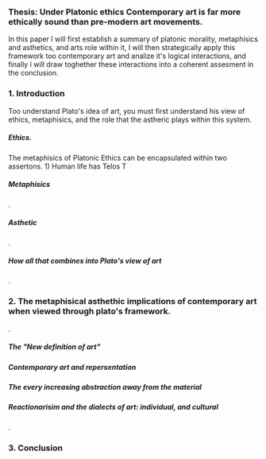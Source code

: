 ### Thesis: Under Platonic ethics Contemporary art is far more ethically sound than pre-modern art movements.

In this paper I will first establish a summary of platonic morality, metaphisics and asthetics, and arts role within it, I will then strategically apply this framework too contemporary art and analize it's logical interactions, and finally I will draw toghether these interactions into a coherent assesment in the conclusion.

### 1. Introduction
Too understand Plato's idea of art, you must first understand his view of ethics, metaphisics, and the role that the astheric plays within this system.

##### Ethics.
The metaphisics of Platonic Ethics can be encapsulated within two assertons.
	1) Human life has Telos T

##### Metaphisics
.
##### Asthetic
.
##### How all that combines into Plato's view of art
.
### 2. The metaphisical asthethic implications of contemporary art when viewed through plato's framework.
.
##### The "New definition of art"
##### Contemporary art and repersentation
##### The every increasing abstraction away from the material
##### Reactionarisim and the dialects of art: individual, and cultural
.
### 3. Conclusion
